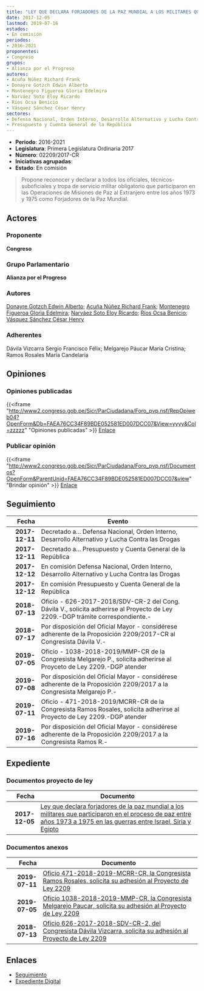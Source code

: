 ```yaml
---
title: "LEY QUE DECLARA FORJADORES DE LA PAZ MUNDIAL A LOS MILITARES QUE PARTICIPARON EN EL PROCESO DE PAZ ENTRE AÑOS 1973 A 1975, EN LAS GUERRAS ENTRE ISRAEL, SIRIA Y EGIPTO"
date: 2017-12-05
lastmod: 2019-07-16
estados:
- En comisión
periodos:
- 2016-2021
proponentes:
- Congreso
grupos:
- Alianza por el Progreso
autores:
- Acuña Núñez Richard Frank
- Donayre Gotzch Edwin Alberto
- Montenegro Figueroa Gloria Edelmira
- Narváez Soto Eloy Ricardo
- Ríos Ocsa Benicio
- Vásquez Sánchez César Henry
sectores:
- Defensa Nacional, Orden Interno, Desarrollo Alternativo y Lucha Contra las Drogas
- Presupuesto y Cuenta General de la República
---
```

- **Periodo**: 2016-2021
- **Legislatura**: Primera Legislatura Ordinaria 2017
- **Número**: 02209/2017-CR
- **Iniciativas agrupadas**: 
- **Estado**: En comisión

> Propone reconocer y declarar a todos los oficiales, técnicos-suboficiales y tropa de servicio militar obligatorio que participaron en las Operaciones de Misiones de Paz al Extranjero entre los años 1973 y 1975 como Forjadores de la Paz Mundial.


## Actores

### Proponente

**Congreso**

### Grupo Parlamentario

**Alianza por el Progreso**

### Autores

[Donayre Gotzch Edwin Alberto](mailto:mailto:edonayre@congreso.gob.pe); [Acuña Núñez Richard Frank](mailto:mailto:racuna@congreso.gob.pe); [Montenegro Figueroa Gloria Edelmira](mailto:mailto:gmontenegrof@congreso.gob.pe); [Narváez Soto Eloy Ricardo](mailto:mailto:enarvaez@congreso.gob.pe); [Ríos Ocsa Benicio](mailto:mailto:brios@congreso.gob.pe); [Vásquez Sánchez César Henry](mailto:mailto:cvasquezs@congreso.gob.pe)

### Adherentes

Dávila Vizcarra Sergio Francisco Félix; Melgarejo Páucar María Cristina; Ramos Rosales María Candelaria

## Opiniones

### Opiniones publicadas

{{<iframe "http://www2.congreso.gob.pe/Sicr/ParCiudadana/Foro_pvp.nsf/RepOpiweb04?OpenForm&Db=FAEA76CC34F89BDE052581ED007DCC07&View=yyyy&Col=zzzzz" "Opiniones publicadas" >}}
[Enlace](http://www2.congreso.gob.pe/Sicr/ParCiudadana/Foro_pvp.nsf/RepOpiweb04?OpenForm&Db=FAEA76CC34F89BDE052581ED007DCC07&View=yyyy&Col=zzzzz)

### Publicar opinión

{{<iframe "http://www2.congreso.gob.pe/Sicr/ParCiudadana/Foro_pvp.nsf/Documentos?OpenForm&ParentUnid=FAEA76CC34F89BDE052581ED007DCC07&view" "Brindar opinión" >}}
[Enlace](http://www2.congreso.gob.pe/Sicr/ParCiudadana/Foro_pvp.nsf/Documentos?OpenForm&ParentUnid=FAEA76CC34F89BDE052581ED007DCC07&view)


## Seguimiento

| Fecha | Evento |
|------:|--------|
| **2017-12-11** | Decretado a... Defensa Nacional, Orden Interno, Desarrollo Alternativo y Lucha Contra las Drogas |
| **2017-12-11** | Decretado a... Presupuesto y Cuenta General de la República |
| **2017-12-12** | En comisión Defensa Nacional, Orden Interno, Desarrollo Alternativo y Lucha Contra las Drogas |
| **2017-12-12** | En comisión Presupuesto y Cuenta General de la República |
| **2018-07-13** | Oficio - 626-2017-2018/SDV-CR-2 del Cong. Dávila V., solicita adherirse al Proyecto de Ley 2209.-DGP trámite correspondiente.- |
| **2018-07-17** | Por disposición del Oficial Mayor - considérese adherente de la Proposición 2209/2017-CR al Congresista Dávila V.- |
| **2019-07-05** | Oficio - 1038-2018-2019/MMP-CR de la Congresista Melgarejo P., solicita adherirse al Proyceto de Ley 2209.-DGP atender |
| **2019-07-08** | Por disposición del Oficial Mayor - considérese adherente de la Proposición 2209/2017 a la Congresista Melgarejo P.- |
| **2019-07-11** | Oficio - 471-2018-2019/MCRR-CR de la Congresista Ramos Rosales, solicita adherirse al Proyecto de Ley 2209.-DGP atender |
| **2019-07-16** | Por disposición del Oficial Mayor - considérese adherente de la Proposición 2209/2017 a la Congresista Ramos R.- |

## Expediente

### Documentos proyecto de ley

| Fecha | Documento |
|------:|-----------|
| **2017-12-05** | [Ley que declara forjadores de la paz mundial a los militares que participaron en el proceso de paz entre años 1973 a 1975 en las guerras entre Israel, Siria y Egipto](http://www.leyes.congreso.gob.pe/Documentos/2016_2021/Proyectos_de_Ley_y_de_Resoluciones_Legislativas/PL0220920171205.pdf) |

### Documentos anexos

| Fecha | Documento |
|------:|-----------|
| **2019-07-11** | [Oficio 471-2018-2019-MCRR-CR, la Congresista Ramos Rosales, solicita su adhesión al Proyecto de Ley 2209](http://www.leyes.congreso.gob.pe/Documentos/2016_2021/Adhesiones/Proyectos_de_Ley/OFICIO-471-2018-2019-MCRR-CR.pdf) |
| **2019-07-05** | [Oficio 1038-2018-2019-MMP-CR, la Congresista Melgarejo Paucar, solicita su adhesión al Proyecto de Ley 2209](http://www.leyes.congreso.gob.pe/Documentos/2016_2021/Adhesiones/Proyectos_de_Ley/OFICIO-1038-2018-2019-MMP-CR.pdf) |
| **2018-07-13** | [Oficio 626-2017-2018-SDV-CR-2, del Congresista Dávila Vizcarra, solicita su adhesión al Proyecto de Ley 2209](http://www.leyes.congreso.gob.pe/Documentos/2016_2021/Adhesiones/Proyectos_de_Ley/OFICIO-626-2017-2018-SDV-CR-2.PDF) |

## Enlaces

- [Seguimiento](http://www2.congreso.gob.pe/Sicr/TraDocEstProc/CLProLey2016.nsf/f7fff46988ca05b1052578e100829cc7/b2b034f88a560fcc052581ed007bf65a?OpenDocument)
- [Expediente Digital](http://www2.congreso.gob.pe/Sicr/TraDocEstProc/Expvirt_2011.nsf/visbusqptramdoc1621/02209?opendocument)

